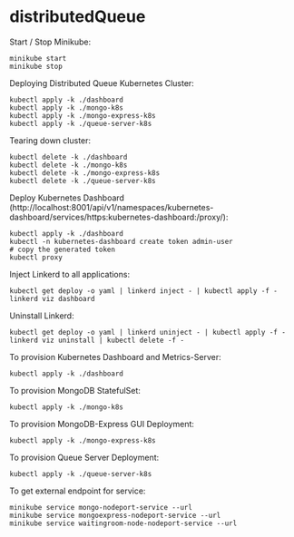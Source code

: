 # distributedQueue

Start / Stop Minikube:

```
minikube start
minikube stop
```

Deploying Distributed Queue Kubernetes Cluster:

```
kubectl apply -k ./dashboard
kubectl apply -k ./mongo-k8s
kubectl apply -k ./mongo-express-k8s
kubectl apply -k ./queue-server-k8s
```

Tearing down cluster:

```
kubectl delete -k ./dashboard
kubectl delete -k ./mongo-k8s
kubectl delete -k ./mongo-express-k8s
kubectl delete -k ./queue-server-k8s
```

Deploy Kubernetes Dashboard (http://localhost:8001/api/v1/namespaces/kubernetes-dashboard/services/https:kubernetes-dashboard:/proxy/):

```
kubectl apply -k ./dashboard
kubectl -n kubernetes-dashboard create token admin-user
# copy the generated token
kubectl proxy
```

Inject Linkerd to all applications:

```
kubectl get deploy -o yaml | linkerd inject - | kubectl apply -f -
linkerd viz dashboard
```

Uninstall Linkerd:

```
kubectl get deploy -o yaml | linkerd uninject - | kubectl apply -f -
linkerd viz uninstall | kubectl delete -f -
```

To provision Kubernetes Dashboard and Metrics-Server:

```
kubectl apply -k ./dashboard
```

To provision MongoDB StatefulSet:

```
kubectl apply -k ./mongo-k8s
```

To provision MongoDB-Express GUI Deployment:

```
kubectl apply -k ./mongo-express-k8s
```

To provision Queue Server Deployment:

```
kubectl apply -k ./queue-server-k8s
```

To get external endpoint for service:

```
minikube service mongo-nodeport-service --url
minikube service mongoexpress-nodeport-service --url
minikube service waitingroom-node-nodeport-service --url
```
